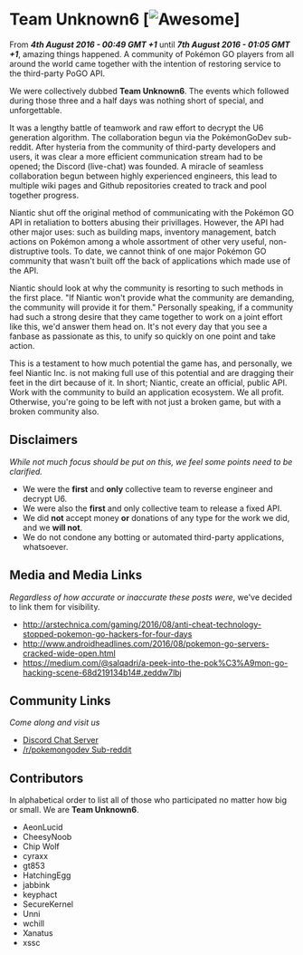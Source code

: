 # Team Unknown6 [![Awesome](https://cdn.rawgit.com/sindresorhus/awesome/d7305f38d29fed78fa85652e3a63e154dd8e8829/media/badge.svg)]

From _**4th August 2016 - 00:49 GMT +1**_ until _**7th August 2016 - 01:05 GMT +1**_, amazing things happened.
A community of Pokémon GO players from all around the world came together with the intention of restoring service to the third-party PoGO API.

We were collectively dubbed **Team Unknown6**. The events which followed during those three and a half days was nothing short of special, and unforgettable.

It was a lengthy battle of teamwork and raw effort to decrypt the U6 generation algorithm. The collaboration begun via the PokémonGoDev sub-reddit. After hysteria from the community of third-party developers and users, it was clear a more efficient communication stream had to be opened; the Discord (live-chat) was founded. A miracle of seamless collaboration begun between highly experienced engineers, this lead to multiple wiki pages and Github repositories created to track and pool together progress.

Niantic shut off the original method of communicating with the Pokémon GO API in retaliation to botters abusing their privillages. However, the API had other major uses: such as building maps, inventory management, batch actions on Pokémon among a whole assortment of other very useful, non-distruptive tools.
To date, we cannot think of one major Pokémon GO community that wasn't built off the back of applications which made use of the API.

Niantic should look at why the community is resorting to such methods in the first place. "If Niantic won't provide what the community are demanding, the community will provide it for them."
Personally speaking, if a community had such a strong desire that they came together to work on a joint effort like this, we'd answer them head on.
It's not every day that you see a fanbase as passionate as this, to unify so quickly on one point and take action.

This is a testament to how much potential the game has, and personally, we feel Niantic Inc. is not making full use of this potential and are dragging their feet in the dirt because of it.
In short; Niantic, create an official, public API. Work with the community to build an application ecosystem. We all profit.
Otherwise, you're going to be left with not just a broken game, but with a broken community also.

## Disclaimers

_While not much focus should be put on this, we feel some points need to be clarified._

* We were the **first** and **only** collective team to reverse engineer and decrypt U6.
* We were also the **first** and only collective team to release a fixed API.
* We did **not** accept money **or** donations of any type for the work we did, and we **will not**.
* We do not condone any botting or automated third-party applications, whatsoever.

## Media and Media Links

_Regardless of how accurate or inaccurate these posts were_, we've decided to link them for visibility.

* http://arstechnica.com/gaming/2016/08/anti-cheat-technology-stopped-pokemon-go-hackers-for-four-days
* http://www.androidheadlines.com/2016/08/pokemon-go-servers-cracked-wide-open.html
* https://medium.com/@salqadri/a-peek-into-the-pok%C3%A9mon-go-hacking-scene-68d219134b14#.zeddw7lbj


## Community Links ##

_Come along and visit us_

* [Discord Chat Server](https://discord.gg/dKTSHZC)
* [/r/pokemongodev Sub-reddit](https://www.reddit.com/r/pokemongodev/)

## Contributors

In alphabetical order to list all of those who participated no matter how big or small. We are **Team Unknown6**.

* AeonLucid
* CheesyNoob
* Chip Wolf
* cyraxx
* gt853
* HatchingEgg
* jabbink
* keyphact
* SecureKernel
* Unni
* wchill
* Xanatus
* xssc

